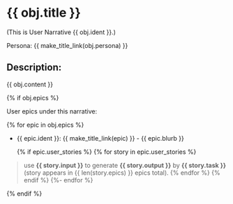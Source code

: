 # {{ obj.title }}
(This is User Narrative {{ obj.ident }}.)

Persona: {{ make_title_link(obj.persona) }}

## Description:

{{ obj.content }}

{% if obj.epics %}

User epics under this narrative:

{% for epic in obj.epics %}
* {{ epic.ident }}: {{ make_title_link(epic) }} - {{ epic.blurb }}

  {% if epic.user_stories %}
  {% for story in epic.user_stories %}
> use **{{ story.input }}** to generate **{{ story.output }}** by **{{ story.task }}** (story appears in {{ len(story.epics) }} epics total).
  {% endfor %}
  {% endif %}
{%- endfor %}

{% endif %}
